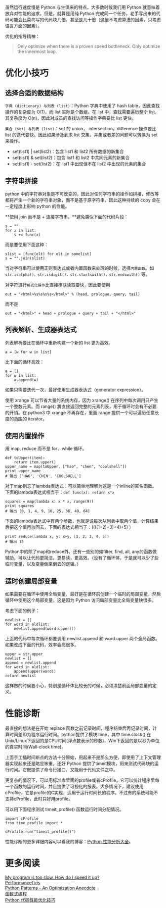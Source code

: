 虽然运行速度慢是 Python 与生俱来的特点，大多数时候我们用 Python 就意味着放弃对性能的追求。但是，就算是用纯 Python 完成同一个任务，老手写出来的代码可能会比菜鸟写的代码块几倍，甚至是几十倍（这里不考虑算法的因素，只考虑语言方面的因素）。

优化的指导精神：

> Only optimize when there is a proven speed bottleneck. Only optimize the innermost loop.
 
# 优化小技巧

## 选择合适的数据结构

`字典 (dictionary) 与列表 (list)`：Python 字典中使用了 hash table，因此查找操作的复杂度为 O(1)，而 list 实际是个数组，在 list 中，查找需要遍历整个 list，其复杂度为 O(n)，因此对成员的查找访问等操作字典要比 list 更快。

`集合 (set) 与列表 (list)`：set 的 union， intersection，difference 操作要比 list 的迭代要快。因此如果涉及到求 list 交集，并集或者差的问题可以转换为 set 来操作。

* set(list1) | set(list2)：包含 list1 和 list2 所有数据的新集合
* set(list1) & set(list2)：包含 list1 和 list2 中共同元素的新集合
* set(list1) - set(list2)：在 list1 中出现但不在 list2 中出现的元素的集合

## 字符串拼接

python 中的字符串对象是不可改变的，因此对任何字符串的操作如拼接，修改等都将产生一个新的字符串对象，而不是基于原字符串，因此这种持续的 copy 会在一定程度上影响 python 的性能。

**使用 join 而不是 + 连接字符串。**避免类似下面的代码片段：

    s = ""
    for x in list: 
        s += func(x)

而是要使用下面这种：
    
    slist = [func(elt) for elt in somelist] 
    s = "".join(slist)

当对字符串可以使用正则表达式或者内置函数来处理的时候，选择`内置函数`。如 `str.isalpha()，str.isdigit()，str.startswith()，str.endswith()` 等。

对字符进行`格式化操作`比直接串联读取要快，因此要使用

    out = "<html>%s%s%s%s</html>" % (head, prologue, query, tail)

而不是

    out = "<html>" + head + prologue + query + tail + "</html>"


## 列表解析、生成器表达式

列表解析要比在循环中重新构建一个新的 list 更为高效。

    a = [w for w in list]
   
比下面的循环高效：
   
    a = []
    for w in list: 
        a.append(w) 

如果只需要迭代一次，最好使用生成器表达式（generator expression）。

使用 xrange 可以节省大量的系统内存，因为 xrange() 在序列中每次调用只产生一个整数元素。而 range() 將直接返回完整的元素列表，用于循环时会有不必要的开销。在 python3 中 xrange 不再存在，里面 range 提供一个可以遍历任意长度的范围的 iterator。

## 使用内置操作

用 map, reduce 而不是 for、while 循环。
    
    def toUpper(item):
        return item.upper()
    upper_name = map(toUpper, ["hao", "chen", "coolshell"])
    print upper_name
    # 输出 ['HAO', 'CHEN', 'COOLSHELL']

对于map别忘了lambda表达式：可以简单地理解为这是一个inline的匿名函数。下面的lambda表达式相当于：`def func(x): return x*x`

    squares = map(lambda x: x * x, range(9))
    print squares
    # 输出 [0, 1, 4, 9, 16, 25, 36, 49, 64]

下面的lambda表达式中有两个参数，也就是说每次从列表中取两个值，计算结果后把这个值再放回去，下面的表达式相当于：((((1+2)+3)+4)+5) ）

    print reduce(lambda x, y: x+y, [1, 2, 3, 4, 5])
    # 输出 15

Python中的除了map和reduce外，还有一些别的如filter, find, all, any的函数做辅助，可以让代码更简洁，更易读，更高效。（没有了循环体，于是就可以少了些临时变量，以及变量倒来倒去的逻辑。）

## 适时创建局部变量

如果需要在循环中使用全局变量，最好是在循环前创建一个临时的局部变量，然后循环中使用这个局部变量。这是因为 Python 访问局部变量比全局变量快很多。

考虑下面的例子：

    newlist = []
    for word in oldlist:
        newlist.append(word.upper())
    
上面的代码中每次循环都要调用 newlist.append 和 word.upper 两个全局函数。如果改成下面的代码，效率会高很多。

    upper = str.upper
    newlist = []
    append = newlist.append
    for word in oldlist:
        append(upper(word))
    return newlist

这样做的时候要小心，特别是循环体比较长的时候，必须清楚前面局部变量的定义。

# 性能诊断

最直接的想法是在开始 replace 函数之前记录时间，程序结束后再记录时间，计算时间差即为程序运行时间。python提供了模块 time，其中 time.clock() 在Unix/Linux下返回的是CPU时间(浮点数表示的秒数)，Win下返回的是以秒为单位的真实时间(Wall-clock time)。

上面手工插时间断点的方法十分原始，用起来不是那么方便，即使用了上下文管理器实现起来还是略显笨重。还好 Python 提供了timeit模块，用来测试代码块的运行时间。它既提供了命令行接口，又能用于代码文件之中。

更复杂的情况下，可以用标准库里面的profile或者cProfile，它可以统计程序里每一个函数的运行时间，并且提供了可视化的报表。大多情况下，建议使用cProfile，它是profile的C实现，适用于运行时间长的程序。不过有的系统可能不支持cProfile，此时只好用profile。

可以用下面程序测试 timeit_profile() 函数运行时间分配情况。

    import cProfile
    from time_profile import *
    
    cProfile.run("timeit_profile()")

性能诊断的更多详细内容可以看我的博客：[Python 性能分析大全](http://selfboot.cn/2016/06/13/python_performance_analysis/)。
 
# 更多阅读

[My program is too slow. How do I speed it up?](https://docs.python.org/2/faq/programming.html#my-program-is-too-slow-how-do-i-speed-it-up)   
[PerformanceTips](https://wiki.python.org/moin/PythonSpeed/PerformanceTips)  
[Python Patterns - An Optimization Anecdote](https://www.python.org/doc/essays/list2str/)  
[函数式编程](http://coolshell.cn/articles/10822.html)  
[Python 代码性能优化技巧](http://www.ibm.com/developerworks/cn/linux/l-cn-python-optim/)  


